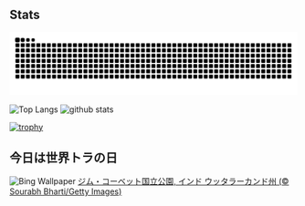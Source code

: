 ## Stats
<picture>
  <source media="(prefers-color-scheme: dark)" srcset="https://raw.githubusercontent.com/ba230t/ba230t/output/github-contribution-grid-snake-dark.svg">
  <source media="(prefers-color-scheme: light)" srcset="https://raw.githubusercontent.com/ba230t/ba230t/output/github-contribution-grid-snake.svg">
  <img alt="github contribution grid snake animation" src="https://raw.githubusercontent.com/ba230t/ba230t/output/github-contribution-grid-snake.svg">
</picture>

<p align="left">
  <img alt="Top Langs" height="150px" src="https://github-readme-stats.vercel.app/api/top-langs/?username=ba230t&layout=compact&theme=transparent" />
  <img alt="github stats" height="150px" src="https://github-readme-stats.vercel.app/api?username=ba230t&theme=transparent" />
</p>

[![trophy](https://github-profile-trophy.vercel.app/?username=ba230t&theme=transparent&column=7)](https://github.com/ryo-ma/github-profile-trophy)


<!-- Bing Wallpaper Start -->
## 今日は世界トラの日
![Bing Wallpaper](https://www.bing.com/th?id=OHR.CorbettTigers_JA-JP7161301838_1920x1080.jpg&rf=LaDigue_1920x1080.jpg&pid=hp)
[ジム・コーベット国立公園, インド ウッタラーカンド州 (© Sourabh Bharti/Getty Images)](https://www.bing.com/search?q=%E3%82%B8%E3%83%A0%E3%83%BB%E3%82%B3%E3%83%BC%E3%83%99%E3%83%83%E3%83%88%E5%9B%BD%E7%AB%8B%E5%85%AC%E5%9C%92&form=hpcapt&filters=HpDate%3a%2220240728_1500%22)
<!-- Bing Wallpaper End -->
